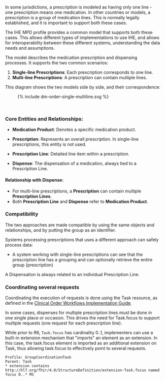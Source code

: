 
In some jurisdictions, a prescription is modeled as having only one line - one prescription means one medication. In other countries or models, a prescription is a group of medication lines. This is normally legally established, and it is important to support both these cases.

The IHE MPD profile provides a common model that supports both these cases. This allows different types of implementations to use IHE, and allows for interoperability between these different systems, understanding the data needs and assumptions.

The model describes the medication prescription and dispensing processes. It supports the two common scenarios:

1. **Single-line Prescriptions**: Each prescription corresponds to one line.
2. **Multi-line Prescriptions**: A prescription can contain multiple lines.

This diagram shows the two models side by side, and their correspondence:
<figure>
  {% include dm-order-single-multiline.svg %}
</figure>
<br clear="all"/>



### Core Entities and Relationships:

- **Medication Product**: Denotes a specific medication product.
  
- **Prescription**: Represents an overall prescription. In single-line prescriptions, this entity is not used.

- **Prescription Line**: Detailed line item within a prescription.

- **Dispense**: The dispensation of a medication, always tied to a Prescription Line.




#### Relationship with Dispense:

- For multi-line prescriptions, a **Prescription** can contain multiple **Prescription Lines**.
- Both **Prescription Line** and **Dispense** refer to **Medication Product**.



### Compatibility

The two approaches are made compatible by using the same objects and relationships, and by putting the group as an identifier.

Systems processing prescriptions that uses a different approach can safely process data: 
* A system working with single-line prescriptions can see that the prescription line has a grouping and can optionally retrieve the entire group (prescription)

A Dispensation is always related to an individual Prescription Line.


### Coordinating several requests

Coordinating the execution of requests is done using the Task resource, as defined in the [Clinical Order Workflows Implementation Guide](https://hl7.org/fhir/uv/cow/2025May/using-task.html).

In some cases, dispenses for multiple prescription lines must be done in one single place or occasion. This drives the need for Task.focus to support multiple requests (one request for each prescription line). 

While prior to R6, `Task.focus` has cardinality 0..1, implementers can use a built-in extension mechanism that "imports" an element as an extension. In this case, the task.focus element is imported as an additional extension on Task, thus allowing task.focus to effectively point to several requests.

```
Profile: GroupCoordinationTask
Parent: Task
* extension contains http://hl7.org/fhir/4.0/StructureDefinition/extension-Task.focus named focus 0..* MS
```


